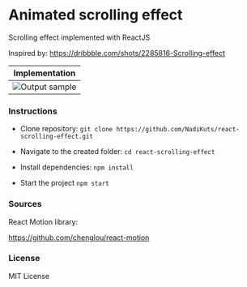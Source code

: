 # Animated scrolling effect

Scrolling effect implemented with ReactJS

Inspired by: https://dribbble.com/shots/2285816-Scrolling-effect

|  Implementation         |
|:-----------------------:|
|![Output sample](menu.gif) |


### Instructions
- Clone repository: `git clone https://github.com/NadiKuts/react-scrolling-effect.git`

- Navigate to the created folder: `cd react-scrolling-effect`

- Install dependencies: `npm install`

- Start the project `npm start`

### Sources
React Motion library:

https://github.com/chenglou/react-motion


### License
MIT License
